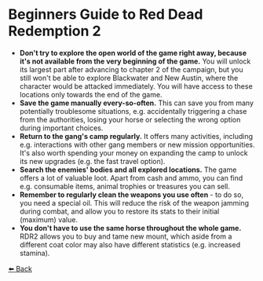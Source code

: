# Beginners Guide to Red Dead Redemption 2

- **Don't try to explore the open world of the game right away, because it's not available from the very beginning of the game.** You will unlock its largest part after advancing to chapter 2 of the campaign, but you still won't be able to explore Blackwater and New Austin, where the character would be attacked immediately. You will have access to these locations only towards the end of the game.
- **Save the game manually every-so-often.** This can save you from many potentially troublesome situations, e.g. accidentally triggering a chase from the authorities, losing your horse or selecting the wrong option during important choices.
- **Return to the gang's camp regularly.** It offers many activities, including e.g. interactions with other gang members or new mission opportunities. It's also worth spending your money on expanding the camp to unlock its new upgrades (e.g. the fast travel option).
- **Search the enemies' bodies and all explored locations.** The game offers a lot of valuable loot. Apart from cash and ammo, you can find e.g. consumable items, animal trophies or treasures you can sell.
- **Remember to regularly clean the weapons you use often** - to do so, you need a special oil. This will reduce the risk of the weapon jamming during combat, and allow you to restore its stats to their initial (maximum) value.
- **You don't have to use the same horse throughout the whole game.** RDR2 allows you to buy and tame new mount, which aside from a different coat color may also have different statistics (e.g. increased stamina).

<a onclick="history.back()" href="">⬅️ Back</a>
